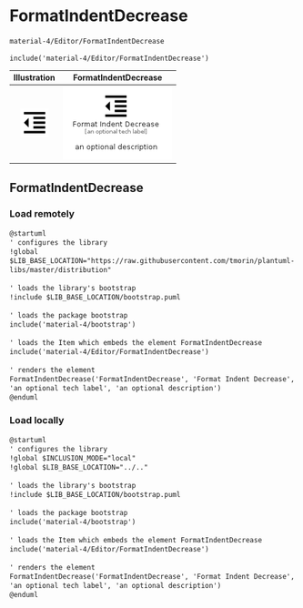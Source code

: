 # FormatIndentDecrease


```text
material-4/Editor/FormatIndentDecrease
```

```text
include('material-4/Editor/FormatIndentDecrease')
```



| Illustration | FormatIndentDecrease |
| :---: | :---: |
| ![illustration for Illustration](../../material-4/Editor/FormatIndentDecrease.png) | ![illustration for FormatIndentDecrease](../../material-4/Editor/FormatIndentDecrease.Local.png) |




## FormatIndentDecrease

### Load remotely
```plantuml
@startuml
' configures the library
!global $LIB_BASE_LOCATION="https://raw.githubusercontent.com/tmorin/plantuml-libs/master/distribution"

' loads the library's bootstrap
!include $LIB_BASE_LOCATION/bootstrap.puml

' loads the package bootstrap
include('material-4/bootstrap')

' loads the Item which embeds the element FormatIndentDecrease
include('material-4/Editor/FormatIndentDecrease')

' renders the element
FormatIndentDecrease('FormatIndentDecrease', 'Format Indent Decrease', 'an optional tech label', 'an optional description')
@enduml
```

### Load locally
```plantuml
@startuml
' configures the library
!global $INCLUSION_MODE="local"
!global $LIB_BASE_LOCATION="../.."

' loads the library's bootstrap
!include $LIB_BASE_LOCATION/bootstrap.puml

' loads the package bootstrap
include('material-4/bootstrap')

' loads the Item which embeds the element FormatIndentDecrease
include('material-4/Editor/FormatIndentDecrease')

' renders the element
FormatIndentDecrease('FormatIndentDecrease', 'Format Indent Decrease', 'an optional tech label', 'an optional description')
@enduml
```

